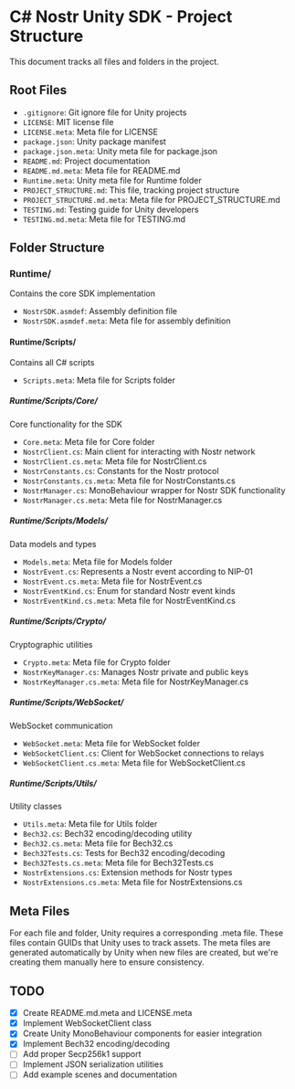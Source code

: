 # C# Nostr Unity SDK - Project Structure

This document tracks all files and folders in the project.

## Root Files

- `.gitignore`: Git ignore file for Unity projects
- `LICENSE`: MIT license file
- `LICENSE.meta`: Meta file for LICENSE
- `package.json`: Unity package manifest
- `package.json.meta`: Unity meta file for package.json
- `README.md`: Project documentation
- `README.md.meta`: Meta file for README.md
- `Runtime.meta`: Unity meta file for Runtime folder
- `PROJECT_STRUCTURE.md`: This file, tracking project structure
- `PROJECT_STRUCTURE.md.meta`: Meta file for PROJECT_STRUCTURE.md
- `TESTING.md`: Testing guide for Unity developers
- `TESTING.md.meta`: Meta file for TESTING.md

## Folder Structure

### Runtime/
Contains the core SDK implementation

- `NostrSDK.asmdef`: Assembly definition file
- `NostrSDK.asmdef.meta`: Meta file for assembly definition

#### Runtime/Scripts/
Contains all C# scripts

- `Scripts.meta`: Meta file for Scripts folder

##### Runtime/Scripts/Core/
Core functionality for the SDK

- `Core.meta`: Meta file for Core folder
- `NostrClient.cs`: Main client for interacting with Nostr network
- `NostrClient.cs.meta`: Meta file for NostrClient.cs
- `NostrConstants.cs`: Constants for the Nostr protocol
- `NostrConstants.cs.meta`: Meta file for NostrConstants.cs
- `NostrManager.cs`: MonoBehaviour wrapper for Nostr SDK functionality
- `NostrManager.cs.meta`: Meta file for NostrManager.cs

##### Runtime/Scripts/Models/
Data models and types

- `Models.meta`: Meta file for Models folder
- `NostrEvent.cs`: Represents a Nostr event according to NIP-01
- `NostrEvent.cs.meta`: Meta file for NostrEvent.cs
- `NostrEventKind.cs`: Enum for standard Nostr event kinds
- `NostrEventKind.cs.meta`: Meta file for NostrEventKind.cs

##### Runtime/Scripts/Crypto/
Cryptographic utilities

- `Crypto.meta`: Meta file for Crypto folder
- `NostrKeyManager.cs`: Manages Nostr private and public keys
- `NostrKeyManager.cs.meta`: Meta file for NostrKeyManager.cs

##### Runtime/Scripts/WebSocket/
WebSocket communication

- `WebSocket.meta`: Meta file for WebSocket folder
- `WebSocketClient.cs`: Client for WebSocket connections to relays
- `WebSocketClient.cs.meta`: Meta file for WebSocketClient.cs

##### Runtime/Scripts/Utils/
Utility classes

- `Utils.meta`: Meta file for Utils folder
- `Bech32.cs`: Bech32 encoding/decoding utility
- `Bech32.cs.meta`: Meta file for Bech32.cs
- `Bech32Tests.cs`: Tests for Bech32 encoding/decoding
- `Bech32Tests.cs.meta`: Meta file for Bech32Tests.cs
- `NostrExtensions.cs`: Extension methods for Nostr types
- `NostrExtensions.cs.meta`: Meta file for NostrExtensions.cs

## Meta Files

For each file and folder, Unity requires a corresponding .meta file. These files contain GUIDs that Unity uses to track assets. The meta files are generated automatically by Unity when new files are created, but we're creating them manually here to ensure consistency.

## TODO

- [x] Create README.md.meta and LICENSE.meta
- [x] Implement WebSocketClient class
- [x] Create Unity MonoBehaviour components for easier integration
- [x] Implement Bech32 encoding/decoding
- [ ] Add proper Secp256k1 support
- [ ] Implement JSON serialization utilities
- [ ] Add example scenes and documentation 